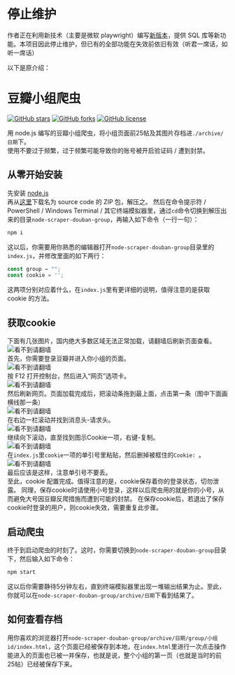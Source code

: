 # 停止维护
作者正在利用新技术（主要是微软 playwright）编写[新版本](https://github.com/lixiang810/NSDBG-Next)，提供 SQL 库等新功能。本项目因此停止维护，但已有的全部功能在失效前依旧有效（听君一席话，如听一席话）

以下是原介绍：

# 豆瓣小组爬虫
<a href="https://github.com/lixiang810/node-scraper-douban-group/stargazers"><img alt="GitHub stars" src="https://img.shields.io/github/stars/lixiang810/node-scraper-douban-group?style=for-the-badge"></a> <a href="https://github.com/lixiang810/node-scraper-douban-group/network"><img alt="GitHub forks" src="https://img.shields.io/github/forks/lixiang810/node-scraper-douban-group?style=for-the-badge"></a> <a href="https://github.com/lixiang810/node-scraper-douban-group/blob/main/LICENSE"><img alt="GitHub license" src="https://img.shields.io/github/license/lixiang810/node-scraper-douban-group?style=for-the-badge"></a>  

用 node.js 编写的豆瓣小组爬虫，将小组页面前25帖及其图片存档进`./archive/日期`下。  
使用不要过于频繁，过于频繁可能导致你的账号被开启验证码 / 遭到封禁。

## 从零开始安装

先安装 [node.js](https://nodejs.org/zh-cn/download/)  
再从[这里](https://github.com/lixiang810/node-scraper-douban-group/releases/)下载名为 source code 的 ZIP 包，解压之。
然后在命令提示符 / PowerShell / Windows Terminal / 其它终端模拟器里，通过`cd`命令切换到解压出来的目录`node-scraper-douban-group`，再输入如下命令（一行一句）：

```bash
npm i
```

这以后，你需要用你熟悉的编辑器打开`node-scraper-douban-group`目录里的`index.js`，并修改里面的如下两行：

```js
const group = "";
const cookie = '';
```

这两项分别对应着什么，在`index.js`里有更详细的说明，值得注意的是获取 cookie 的方法。

## 获取cookie

下面有几张图片，国内绝大多数区域无法正常加载，请翻墙后刷新页面查看。  
![看不到请翻墙](https://cdn.jsdelivr.net/gh/lixiang810/fk-gfw/tutorial1/1.png)  
首先，你需要登录豆瓣并进入你小组的页面。  
![看不到请翻墙](https://cdn.jsdelivr.net/gh/lixiang810/fk-gfw/tutorial1/2.png)  
按 F12 打开控制台，然后进入“网页”选项卡。  
![看不到请翻墙](https://cdn.jsdelivr.net/gh/lixiang810/fk-gfw/tutorial1/3.png)  
然后刷新网页。页面加载完成后，把滚动条拖到最上面，点击第一条（图中下面画横线那一条）  
![看不到请翻墙](https://cdn.jsdelivr.net/gh/lixiang810/fk-gfw/tutorial1/4.png)  
在右边一栏滚动并找到消息头-请求头。  
![看不到请翻墙](https://cdn.jsdelivr.net/gh/lixiang810/fk-gfw/tutorial1/5.png)  
继续向下滚动，直至找到图示Cookie一项，右键-复制。  
![看不到请翻墙](https://cdn.jsdelivr.net/gh/lixiang810/fk-gfw/tutorial1/6.png)  
在`index.js`里`cookie`一项的单引号里粘贴，然后删掉被框住的`Cookie: `。  
![看不到请翻墙](https://cdn.jsdelivr.net/gh/lixiang810/fk-gfw/tutorial1/7.png)  
最后应该是这样，注意单引号不要丢。  
至此，cookie 配置完成。值得注意的是，cookie保存着你的登录状态，切勿泄露。
同理，保存cookie时请使用小号登录，这样以后爬虫用的就是你的小号，从而避免大号因豆瓣反爬措施而遭到可能的封禁。
在保存cookie后，若退出了保存cookie时登录的用户，则cookie失效，需要重复此步骤。

## 启动爬虫

终于到启动爬虫的时刻了。这时，你需要切换到`node-scraper-douban-group`目录下，然后输入如下命令：

```bash
npm start
```

这以后你需要静待5分钟左右，直到终端模拟器里出现一堆输出结果为止。至此，你就可以在`node-scraper-douban-group/archive/日期`下看到结果了。

## 如何查看存档

用你喜欢的浏览器打开`node-scraper-douban-group/archive/日期/group/小组id/index.html`，这个页面已经被保存到本地，在`index.html`里进行一次点击操作能进入的页面也已被一并保存，也就是说，整个小组的第一页（也就是当时的前25帖）已经被保存下来。

